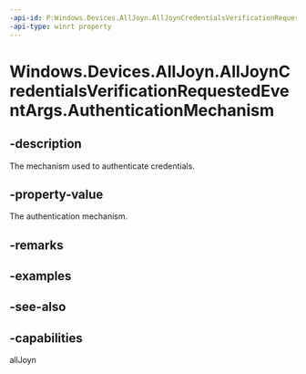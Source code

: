 ```yaml
---
-api-id: P:Windows.Devices.AllJoyn.AllJoynCredentialsVerificationRequestedEventArgs.AuthenticationMechanism
-api-type: winrt property
---
```


<!-- Property syntax
public Windows.Devices.AllJoyn.AllJoynAuthenticationMechanism AuthenticationMechanism { get; }
-->

# Windows.Devices.AllJoyn.AllJoynCredentialsVerificationRequestedEventArgs.AuthenticationMechanism

## -description
The mechanism used to authenticate credentials.

## -property-value
The authentication mechanism.

## -remarks

## -examples

## -see-also


## -capabilities
allJoyn